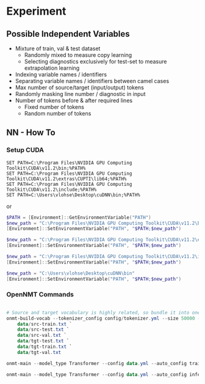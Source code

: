 # Experiment

## Possible Independent Variables

* Mixture of train, val & test dataset
  * Randomly mixed to measure copy learning
  * Selecting diagnostics exclusively for test-set to measure extrapolation learning
* Indexing variable names / identifiers
* Separating variable names / identifiers between camel cases
* Max number of source/target (input/output) tokens
* Randomly masking line number / diagnostic in input
* Number of tokens before & after required lines
  * Fixed number of tokens
  * Random number of tokens

## NN - How To

### Setup CUDA

```Command
SET PATH=C:\Program Files\NVIDIA GPU Computing Toolkit\CUDA\v11.2\bin;%PATH%
SET PATH=C:\Program Files\NVIDIA GPU Computing Toolkit\CUDA\v11.2\extras\CUPTI\lib64;%PATH%
SET PATH=C:\Program Files\NVIDIA GPU Computing Toolkit\CUDA\v11.2\include;%PATH%
SET PATH=C:\Users\vlohse\Desktop\cuDNN\bin;%PATH%
```

or

```Powershell
$PATH = [Environment]::GetEnvironmentVariable("PATH")
$new_path = "C:\Program Files\NVIDIA GPU Computing Toolkit\CUDA\v11.2\bin"
[Environment]::SetEnvironmentVariable("PATH", "$PATH;$new_path")

$new_path = "C:\Program Files\NVIDIA GPU Computing Toolkit\CUDA\v11.2\extras\CUPTI\lib64"
[Environment]::SetEnvironmentVariable("PATH", "$PATH;$new_path")

$new_path = "C:\Program Files\NVIDIA GPU Computing Toolkit\CUDA\v11.2\include"
[Environment]::SetEnvironmentVariable("PATH", "$PATH;$new_path")

$new_path = "C:\Users\vlohse\Desktop\cuDNN\bin"
[Environment]::SetEnvironmentVariable("PATH", "$PATH;$new_path")

```

### OpenNMT Commands

```Powershell

# Source and target vocabulary is highly related, so bundle it into one file:
onmt-build-vocab --tokenizer_config config/tokenizer.yml --size 50000 --save_vocab data/vocab.txt `
    data/src-train.txt `
    data/src-test.txt `
    data/src-val.txt `
    data/tgt-test.txt `
    data/tgt-train.txt `
    data/tgt-val.txt

onmt-main --model_type Transformer --config data.yml --auto_config train --with_eval

onmt-main --model_type Transformer --config data.yml --auto_config infer --features_file data/src-test.txt --predictions_file data/inference-test.txt
```
